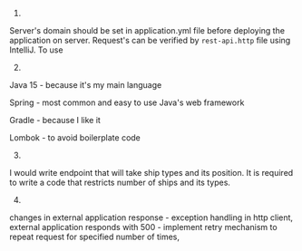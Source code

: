 1. 
Server's domain should be set in application.yml file before deploying the application on server.
Request's can be verified by `rest-api.http` file using IntelliJ.
To use

2. 
Java 15 - because it's my main language

Spring - most common and easy to use Java's web framework

Gradle - because I like it 

Lombok - to avoid boilerplate code

3. 
I would write endpoint that will take ship types and its position.
It is required to write a code that restricts number of ships and its types.

4.
changes in external application response - exception handling in http client, 
external application responds with 500 - implement retry mechanism to repeat request for specified number of times, 

